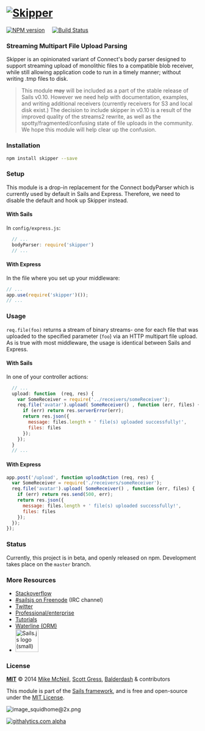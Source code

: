 # [![Skipper](http://i.imgur.com/P6gptnI.png)](https://github.com/balderdashy/skipper)

[![NPM version](https://badge.fury.io/js/skipper.png)](http://badge.fury.io/js/skipper) &nbsp; &nbsp;
[![Build Status](https://travis-ci.org/balderdashy/skipper.svg?branch=master)](https://travis-ci.org/balderdashy/skipper)

### Streaming Multipart File Upload Parsing 

Skipper is an opinionated variant of Connect's body parser designed to support streaming upload of monolithic files to a compatible blob receiver, while still allowing application code to run in a timely manner; without writing .tmp files to disk.

> This module ~~may~~ will be included as a part of the stable release of Sails v0.10.  However we need help with documentation, examples, and writing additional receivers (currently receivers for S3 and local disk exist.)  The decision to include skipper in v0.10 is a result of the improved quality of the streams2 rewrite, as well as the spotty/fragmented/confusing state of file uploads in the community.  We hope this module will help clear up the confusion.


### Installation

```sh
npm install skipper --save
```

### Setup

This module is a drop-in replacement for the Connect bodyParser which is currently used by default in Sails and Express.  Therefore, we need to disable the default and hook up Skipper instead.

#### With Sails

In `config/express.js`:

```javascript
  // ...
  bodyParser: require('skipper')
  // ...
```

#### With Express

In the file where you set up your middleware:

```javascript
// ...
app.use(require('skipper')());
// ...
```


### Usage

`req.file(foo)` returns a stream of binary streams- one for each file that was uploaded to the specified parameter (`foo`) via an HTTP multipart file upload.  As is true with most middleware, the usage is identical between Sails and Express.

#### With Sails

In one of your controller actions:

```javascript
  // ...
  upload: function  (req, res) {
    var SomeReceiver = require('../receivers/someReceiver');
    req.file('avatar').upload( SomeReceiver() , function (err, files) {
      if (err) return res.serverError(err);
      return res.json({
        message: files.length + ' file(s) uploaded successfully!',
        files: files
      });
    });
  }
  // ...
```

#### With Express

```javascript
app.post('/upload', function uploadAction (req, res) {
  var SomeReceiver = require('./receivers/someReceiver');
  req.file('avatar').upload( SomeReceiver() , function (err, files) {
    if (err) return res.send(500, err);
    return res.json({
      message: files.length + ' file(s) uploaded successfully!',
      files: files
    });
  });
});
```

### Status

Currently, this project is in beta, and openly released on npm.  Development takes place on the `master` branch.


### More Resources

- [Stackoverflow](http://stackoverflow.com/questions/tagged/sails.js)
- [#sailsjs on Freenode](http://webchat.freenode.net/) (IRC channel)
- [Twitter](https://twitter.com/sailsjs)
- [Professional/enterprise](https://github.com/balderdashy/sails-docs/blob/master/FAQ.md#are-there-professional-support-options)
- [Tutorials](https://github.com/balderdashy/sails-docs/blob/master/FAQ.md#where-do-i-get-help)
- [Waterline (ORM)](http://github.com/balderdashy/waterline)
- <a href="http://sailsjs.org" target="_blank" title="Node.js framework for building realtime APIs."><img src="https://github-camo.global.ssl.fastly.net/9e49073459ed4e0e2687b80eaf515d87b0da4a6b/687474703a2f2f62616c64657264617368792e6769746875622e696f2f7361696c732f696d616765732f6c6f676f2e706e67" width=60 alt="Sails.js logo (small)"/></a>


### License

**[MIT](./LICENSE)**
&copy; 2014
[Mike McNeil](http://michaelmcneil.com), [Scott Gress](https://github.com/sgress454), [Balderdash](http://balderdash.co) & contributors

This module is part of the [Sails framework](http://sailsjs.org), and is free and open-source under the [MIT License](http://sails.mit-license.org/).


![image_squidhome@2x.png](http://i.imgur.com/RIvu9.png) 
 

[![githalytics.com alpha](https://cruel-carlota.pagodabox.com/a22d3919de208c90c898986619efaa85 "githalytics.com")](http://githalytics.com/balderdashy/file-parser)
